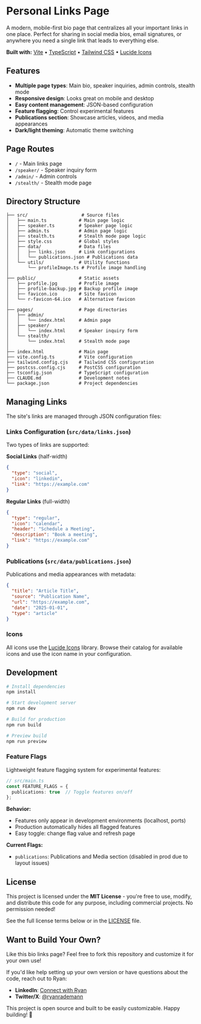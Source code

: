 # Personal Links Page

A modern, mobile-first bio page that centralizes all your important links in one place. Perfect for sharing in social media bios, email signatures, or anywhere you need a single link that leads to everything else.

**Built with:** [Vite](https://vitejs.dev) • [TypeScript](https://www.typescriptlang.org) • [Tailwind CSS](https://tailwindcss.com) • [Lucide Icons](https://lucide.dev)

## Features

- **Multiple page types**: Main bio, speaker inquiries, admin controls, stealth mode
- **Responsive design**: Looks great on mobile and desktop
- **Easy content management**: JSON-based configuration
- **Feature flagging**: Control experimental features
- **Publications section**: Showcase articles, videos, and media appearances
- **Dark/light theming**: Automatic theme switching

## Page Routes

- `/` - Main links page
- `/speaker/` - Speaker inquiry form  
- `/admin/` - Admin controls
- `/stealth/` - Stealth mode page

## Directory Structure

```
├── src/                    # Source files
│   ├── main.ts            # Main page logic
│   ├── speaker.ts         # Speaker page logic
│   ├── admin.ts           # Admin page logic
│   ├── stealth.ts         # Stealth mode page logic
│   ├── style.css          # Global styles
│   ├── data/              # Data files
│   │   ├── links.json     # Link configurations
│   │   └── publications.json # Publications data
│   └── utils/             # Utility functions
│       └── profileImage.ts # Profile image handling
│
├── public/                # Static assets
│   ├── profile.jpg        # Profile image
│   ├── profile-backup.jpg # Backup profile image
│   ├── favicon.ico        # Site favicon
│   └── r-favicon-64.ico   # Alternative favicon
│
├── pages/                 # Page directories
│   ├── admin/            
│   │   └── index.html     # Admin page
│   ├── speaker/          
│   │   └── index.html     # Speaker inquiry form
│   └── stealth/          
│       └── index.html     # Stealth mode page
│
├── index.html             # Main page
├── vite.config.ts         # Vite configuration
├── tailwind.config.cjs    # Tailwind CSS configuration
├── postcss.config.cjs     # PostCSS configuration
├── tsconfig.json          # TypeScript configuration
├── CLAUDE.md              # Development notes
└── package.json           # Project dependencies
```

## Managing Links

The site's links are managed through JSON configuration files:

### Links Configuration (`src/data/links.json`)
Two types of links are supported:

**Social Links** (half-width)
```json
{
  "type": "social",
  "icon": "linkedin",
  "link": "https://example.com"
}
```

**Regular Links** (full-width)
```json
{
  "type": "regular",
  "icon": "calendar",
  "header": "Schedule a Meeting",
  "description": "Book a meeting",
  "link": "https://example.com"
}
```

### Publications (`src/data/publications.json`)
Publications and media appearances with metadata:
```json
{
  "title": "Article Title",
  "source": "Publication Name",
  "url": "https://example.com",
  "date": "2025-01-01",
  "type": "article"
}
```

### Icons
All icons use the [Lucide Icons](https://lucide.dev/icons) library. Browse their catalog for available icons and use the icon name in your configuration.

## Development

```bash
# Install dependencies
npm install

# Start development server
npm run dev

# Build for production
npm run build

# Preview build
npm run preview
```

### Feature Flags

Lightweight feature flagging system for experimental features:

```typescript
// src/main.ts
const FEATURE_FLAGS = {
  publications: true  // Toggle features on/off
};
```

**Behavior:**
- Features only appear in development environments (localhost, ports)
- Production automatically hides all flagged features
- Easy toggle: change flag value and refresh page

**Current Flags:**
- `publications`: Publications and Media section (disabled in prod due to layout issues)

## License

This project is licensed under the **MIT License** - you're free to use, modify, and distribute this code for any purpose, including commercial projects. No permission needed!

See the full license terms below or in the [LICENSE](LICENSE) file.

## Want to Build Your Own?

Like this bio links page? Feel free to fork this repository and customize it for your own use! 

If you'd like help setting up your own version or have questions about the code, reach out to Ryan:
- **LinkedIn**: [Connect with Ryan](https://linkedin.com/in/ryanrademann)
- **Twitter/X**: [@ryanrademann](https://twitter.com/ryanrademann)

This project is open source and built to be easily customizable. Happy building! 🚀